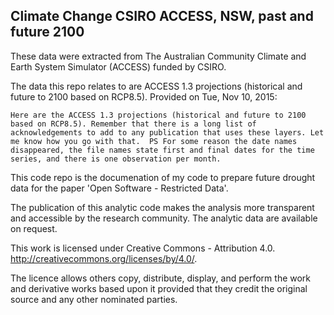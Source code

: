 Climate Change CSIRO ACCESS, NSW, past and future 2100
---

These data were extracted from The Australian Community Climate and Earth System Simulator (ACCESS)  funded by CSIRO.

The data this repo relates to are ACCESS 1.3 projections (historical and future to 2100 based on RCP8.5). Provided on Tue, Nov 10, 2015: 

``` 
Here are the ACCESS 1.3 projections (historical and future to 2100
based on RCP8.5). Remember that there is a long list of
acknowledgements to add to any publication that uses these layers. Let
me know how you go with that.  PS For some reason the date names
disappeared, the file names state first and final dates for the time
series, and there is one observation per month.  
```

This code repo is the documenation of my code to prepare future drought data for the paper 'Open Software - Restricted Data'.

The publication of this analytic code makes the analysis more transparent and accessible by the research community. The analytic data are available on request.

This work is licensed under Creative Commons - Attribution 4.0. http://creativecommons.org/licenses/by/4.0/.

The licence allows others copy, distribute, display, and perform the work and derivative works based upon it provided that they credit the original source and any other nominated parties.
